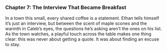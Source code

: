 ### Chapter 7: The Interview That Became Breakfast

In a town this small, every shared coffee is a statement. Ethan tells himself it’s just an interview, but between the scent of maple scones and the warmth in Caleb’s eyes, the questions he’s asking aren’t the ones on his list. As the town watches, a playful touch across the table makes one thing clear: this was never about getting a quote. It was about finding an excuse to stay.
